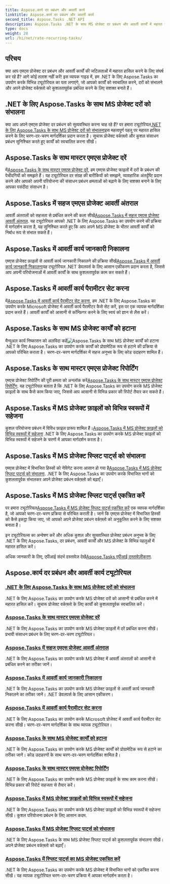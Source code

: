 ```yaml
---
title: Aspose.कार्य दर प्रबंधन और आवर्ती कार्य
linktitle: Aspose.कार्य दर प्रबंधन और आवर्ती कार्य
second_title: Aspose.Tasks .NET API
description: Aspose.Tasks .NET के साथ MS प्रोजेक्ट दर प्रबंधन और आवर्ती कार्यों में महारत हासिल करें। कार्यों को स्वचालित करना, दरों को संभालना और प्रोजेक्ट वर्कफ़्लो के लिए विभाजित भागों को प्रबंधित करना सीखें।
type: docs
weight: 28
url: /hi/net/rate-recurring-tasks/
---
```


## परिचय

क्या आप एमएस प्रोजेक्ट दर प्रबंधन और आवर्ती कार्यों की जटिलताओं में महारत हासिल करने के लिए संघर्ष कर रहे हैं? आगे कोई तलाश नहीं करें! इस व्यापक गाइड में, हम .NET के लिए Aspose.Tasks का उपयोग करके विभिन्न ट्यूटोरियल का पता लगाएंगे, जो आपको कार्यों को स्वचालित करने, दरों को संभालने और अपने प्रोजेक्ट वर्कफ़्लो को कुशलतापूर्वक प्रबंधित करने के लिए सशक्त बनाते हैं।

## .NET के लिए Aspose.Tasks के साथ MS प्रोजेक्ट दरों को संभालना
 क्या आप अपने एमएस प्रोजेक्ट दर प्रबंधन को सुव्यवस्थित करना चाह रहे हैं? पर हमारा ट्यूटोरियल[.NET के लिए Aspose.Tasks के साथ MS प्रोजेक्ट दरों को संभालना](./handling-rates/)इस महत्वपूर्ण पहलू पर महारत हासिल करने के लिए चरण-दर-चरण मार्गदर्शिका प्रदान करता है। सुचारू प्रोजेक्ट वर्कफ़्लो और कुशल संसाधन प्रबंधन सुनिश्चित करते हुए कार्यों को स्वचालित करना सीखें।

## Aspose.Tasks के साथ मास्टर एमएस प्रोजेक्ट दरें
 में[Aspose.Tasks के साथ मास्टर एमएस प्रोजेक्ट दरें](./rate-collection/), हम एमएस प्रोजेक्ट फाइलों में दरों के प्रबंधन की पेचीदगियों को समझते हैं। यह ट्यूटोरियल दर संग्रह की बारीकियों को समझने, व्यावहारिक अंतर्दृष्टि प्रदान करने और आपको अपनी परियोजना की संसाधन प्रबंधन क्षमताओं को बढ़ाने के लिए सशक्त बनाने के लिए आपका पसंदीदा संसाधन है।

## Aspose.Tasks में सहज एमएस प्रोजेक्ट आवर्ती अंतराल
 आवर्ती अंतरालों को सहजता से प्रबंधित करने की कला सीखें[Aspose.Tasks में सहज एमएस प्रोजेक्ट आवर्ती अंतराल](./recurring-intervals/). यह ट्यूटोरियल आपको .NET के लिए Aspose.Tasks का उपयोग करने की प्रक्रिया में मार्गदर्शन करता है, यह सुनिश्चित करते हुए कि आप अपने MS प्रोजेक्ट के भीतर आवर्ती कार्यों को निर्बाध रूप से संभाल सकते हैं।

## Aspose.Tasks में आवर्ती कार्य जानकारी निकालना
 एमएस प्रोजेक्ट फ़ाइलों से आवर्ती कार्य जानकारी निकालने की प्रक्रिया सीखें[Aspose.Tasks में आवर्ती कार्य जानकारी निकालना](./recurring-task-information/)यह ट्यूटोरियल .NET डेवलपर्स के लिए आसान एकीकरण प्रदान करता है, जिससे आप अपनी परियोजनाओं में आवर्ती कार्यों के साथ कुशलतापूर्वक काम कर सकते हैं।

## Aspose.Tasks में आवर्ती कार्य पैरामीटर सेट करना
 में[Aspose.Tasks में आवर्ती कार्य पैरामीटर सेट करना](./recurring-task-parameters/), हम .NET के लिए Aspose.Tasks का उपयोग करके Microsoft प्रोजेक्ट में आवर्ती कार्य पैरामीटर कैसे सेट करें, इस पर एक व्यापक मार्गदर्शिका प्रदान करते हैं। आवर्ती कार्यों को आसानी से कॉन्फ़िगर करने के लिए स्वयं को ज्ञान से लैस करें।

## Aspose.Tasks के साथ MS प्रोजेक्ट कार्यों को हटाना
 मैन्युअल कार्य निष्कासन को अलविदा कहें![Aspose.Tasks के साथ MS प्रोजेक्ट कार्यों को हटाना](./removing-tasks/) .NET के लिए Aspose.Tasks का उपयोग करके कार्यों को प्रोग्रामेटिक रूप से हटाने की प्रक्रिया से आपको परिचित कराता है। चरण-दर-चरण मार्गदर्शिका में सहज अनुभव के लिए कोड उदाहरण शामिल हैं।

## Aspose.Tasks के साथ मास्टर एमएस प्रोजेक्ट रिपोर्टिंग
 एमएस प्रोजेक्ट रिपोर्टिंग की पूरी क्षमता को अनलॉक करें[Aspose.Tasks के साथ मास्टर एमएस प्रोजेक्ट रिपोर्टिंग](./report-types/). यह ट्यूटोरियल बताता है कि .NET के लिए Aspose.Tasks का उपयोग करके MS प्रोजेक्ट फ़ाइलों के साथ कैसे काम किया जाए, जिससे आप आसानी से विभिन्न प्रकार की रिपोर्ट तैयार कर सकते हैं।

## Aspose.Tasks में MS प्रोजेक्ट फ़ाइलों को विभिन्न स्वरूपों में सहेजना
कुशल परियोजना प्रबंधन में विविध फ़ाइल प्रारूप शामिल हैं।[Aspose.Tasks में MS प्रोजेक्ट फ़ाइलों को विभिन्न स्वरूपों में सहेजना](./save-file-formats/) .NET के लिए Aspose.Tasks का उपयोग करके MS प्रोजेक्ट फ़ाइलों को विभिन्न स्वरूपों में सहेजने के चरणों में आपका मार्गदर्शन करता है।

## Aspose.Tasks में MS प्रोजेक्ट स्प्लिट पार्ट्स को संभालना
 एमएस प्रोजेक्ट में विभाजित हिस्सों को नेविगेट करना आसान हो गया है[Aspose.Tasks में MS प्रोजेक्ट स्प्लिट पार्ट्स को संभालना](./split-parts/). .NET के लिए Aspose.Tasks का उपयोग करके विभाजित भागों को कुशलतापूर्वक संभालकर अपने प्रोजेक्ट प्रबंधन वर्कफ़्लो को बढ़ाएँ।

## Aspose.Tasks में MS प्रोजेक्ट स्प्लिट पार्ट्स एकत्रित करें
 पर हमारा ट्यूटोरियल[Aspose.Tasks में MS प्रोजेक्ट स्प्लिट पार्ट्स एकत्रित करें](./split-part-collection/) एक व्यापक मार्गदर्शिका है, जो आपको चरण-दर-चरण प्रक्रिया से परिचित कराती है। जानें कि एमएस प्रोजेक्ट में विभाजित हिस्सों को कैसे इकट्ठा किया जाए, जो आपको अपने प्रोजेक्ट प्रबंधन वर्कफ़्लो को अनुकूलित करने के लिए सशक्त बनाता है।

इन ट्यूटोरियल्स का अन्वेषण करें और अधिक कुशल और सुव्यवस्थित प्रोजेक्ट प्रबंधन अनुभव के लिए .NET के लिए Aspose.Tasks, दर प्रबंधन, आवर्ती कार्यों और MS प्रोजेक्ट के विभिन्न पहलुओं में महारत हासिल करें।

 अधिक जानकारी के लिए, एपीआई संदर्भ दस्तावेज़ देखें[Aspose.Tasks एपीआई दस्तावेज़ीकरण](https://reference.aspose.com/tasks/net/).

## Aspose.कार्य दर प्रबंधन और आवर्ती कार्य ट्यूटोरियल
### [.NET के लिए Aspose.Tasks के साथ MS प्रोजेक्ट दरों को संभालना](./handling-rates/)
.NET के लिए Aspose.Tasks का उपयोग करके MS प्रोजेक्ट दरों को आसानी से प्रबंधित करने में महारत हासिल करें। सुचारू प्रोजेक्ट वर्कफ़्लो के लिए कार्यों को कुशलतापूर्वक स्वचालित करें।
### [Aspose.Tasks के साथ मास्टर एमएस प्रोजेक्ट दरें](./rate-collection/)
.NET के लिए Aspose.Tasks का उपयोग करके MS प्रोजेक्ट फ़ाइलों में दरें प्रबंधित करना सीखें। प्रभावी संसाधन प्रबंधन के लिए चरण-दर-चरण ट्यूटोरियल।
### [Aspose.Tasks में सहज एमएस प्रोजेक्ट आवर्ती अंतराल](./recurring-intervals/)
.NET के लिए Aspose.Tasks का उपयोग करके MS प्रोजेक्ट में आवर्ती अंतरालों को आसानी से प्रबंधित करने का तरीका जानें।
### [Aspose.Tasks में आवर्ती कार्य जानकारी निकालना](./recurring-task-information/)
.NET के लिए Aspose.Tasks का उपयोग करके MS प्रोजेक्ट फ़ाइलों से आवर्ती कार्य जानकारी निकालने का तरीका जानें। .NET डेवलपर्स के लिए आसान एकीकरण।
### [Aspose.Tasks में आवर्ती कार्य पैरामीटर सेट करना](./recurring-task-parameters/)
.NET के लिए Aspose.Tasks का उपयोग करके Microsoft प्रोजेक्ट में आवर्ती कार्य पैरामीटर सेट करना सीखें। चरण-दर-चरण मार्गदर्शिका के साथ व्यापक ट्यूटोरियल।
### [Aspose.Tasks के साथ MS प्रोजेक्ट कार्यों को हटाना](./removing-tasks/)
.NET के लिए Aspose.Tasks का उपयोग करके MS प्रोजेक्ट कार्यों को प्रोग्रामेटिक रूप से हटाने का तरीका जानें। कोड उदाहरणों के साथ चरण-दर-चरण मार्गदर्शिका शामिल है।
### [Aspose.Tasks के साथ मास्टर एमएस प्रोजेक्ट रिपोर्टिंग](./report-types/)
.NET के लिए Aspose.Tasks का उपयोग करके MS प्रोजेक्ट फ़ाइलों के साथ काम करना सीखें। विभिन्न प्रकार की रिपोर्ट सहजता से तैयार करें।
### [Aspose.Tasks में MS प्रोजेक्ट फ़ाइलों को विभिन्न स्वरूपों में सहेजना](./save-file-formats/)
.NET के लिए Aspose.Tasks का उपयोग करके MS प्रोजेक्ट फ़ाइलों को विभिन्न स्वरूपों में सहेजना सीखें। कुशल परियोजना प्रबंधन के लिए आसान कदम.
### [Aspose.Tasks में MS प्रोजेक्ट स्प्लिट पार्ट्स को संभालना](./split-parts/)
.NET के लिए Aspose.Tasks के साथ MS प्रोजेक्ट स्प्लिट पार्ट्स को कुशलतापूर्वक संभालना सीखें। अपने प्रोजेक्ट प्रबंधन वर्कफ़्लो को बढ़ाएँ।
### [Aspose.Tasks में स्प्लिट पार्ट्स का MS प्रोजेक्ट एकत्रित करें](./split-part-collection/)
.NET के लिए Aspose.Tasks का उपयोग करके MS प्रोजेक्ट में विभाजित भागों को एकत्रित करना सीखें। यह व्यापक ट्यूटोरियल चरण-दर-चरण प्रक्रिया में आपका मार्गदर्शन करता है।